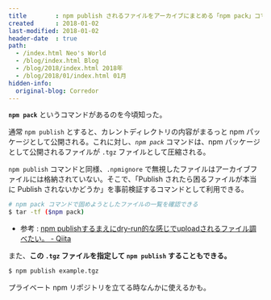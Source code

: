 ```yaml
---
title        : npm publish されるファイルをアーカイブにまとめる「npm pack」コマンド
created      : 2018-01-02
last-modified: 2018-01-02
header-date  : true
path:
  - /index.html Neo's World
  - /blog/index.html Blog
  - /blog/2018/index.html 2018年
  - /blog/2018/01/index.html 01月
hidden-info:
  original-blog: Corredor
---
```


**`npm pack`** というコマンドがあるのを今頃知った。

通常 `npm publish` とすると、カレントディレクトリの内容がまるっと npm パッケージとして公開される。これに対し、*`npm pack`* コマンドは、npm パッケージとして公開されるファイルが `.tgz` ファイルとして圧縮される。

`npm publish` コマンドと同様、`.npmignore` で無視したファイルはアーカイブファイルには格納されていない。そこで、「Publish されたら困るファイルが本当に Publish されないかどうか」を事前検証するコマンドとして利用できる。

```bash
# npm pack コマンドで固めようとしたファイルの一覧を確認できる
$ tar -tf ($npm pack)
```

- 参考 : [npm publishするまえにdry-run的な感じでuploadされるファイル調べたい。 - Qiita](https://qiita.com/inuscript/items/5b3c1466a6ddb9ba6231)

また、**この `.tgz` ファイルを指定して `npm publish` することもできる。**

```bash
$ npm publish example.tgz
```

プライベート npm リポジトリを立てる時なんかに使えるかも。
